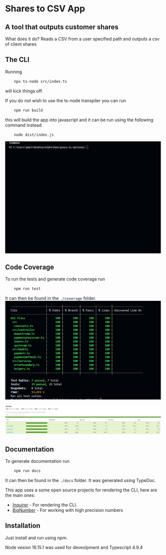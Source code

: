 # Shares to CSV App
## A tool that outputs customer shares

What does it do? Reads a CSV from a user specified path and outputs a csv of client shares 

## The CLI

Running 
```bash
    npx ts-node src/index.ts
```

will kick things off.

If you do not wish to use the ts-node transpiler you can run

```bash
    npm run build
```
this will build the app into javascript and it can be run using the following command instead

```bash
    node dist/index.js
```

![The CLI](./supporting%20documentation/cli.gif)

## Code Coverage
To run the tests and generate code coverage run
```bash
    npm run test
```
It can then be found in the ```./coverage``` folder. 
![Jest Coverage](./supporting%20documentation/coverage.png)

![LCOV](./supporting%20documentation/lcov.png)

## Documentation

To generate documentation run
```bash
    npm run docs
```
It can then be found in the ```./docs``` folder. It was generated using TypeDoc.

This app uses a some open source projects for rendering the CLI, here are the main ones:

- [Inquirer](https://github.com/SBoudrias/Inquirer.js#readme) - For rendering the CLI.
- [BigNumber](https://github.com/MikeMcl/bignumber.js) - For working with high precision numbers

## Installation
 Just install and run using npm.
 
 Node vesion 16.15.1 was used for deveolpment and Typescript 4.9.4